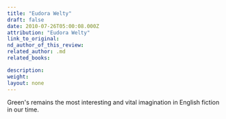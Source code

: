 ```yaml
---
title: "Eudora Welty"
draft: false
date: 2010-07-26T05:00:08.000Z
attribution: "Eudora Welty"
link_to_original:
nd_author_of_this_review:
related_author: .md
related_books:

description:
weight:
layout: none
---
```

Green's remains the most interesting and vital imagination in English fiction in our time.

